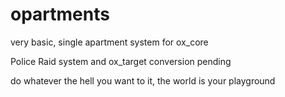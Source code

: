 # opartments
very basic, single apartment system for ox_core

Police Raid system and ox_target conversion pending 

do whatever the hell you want to it, the world is your playground
